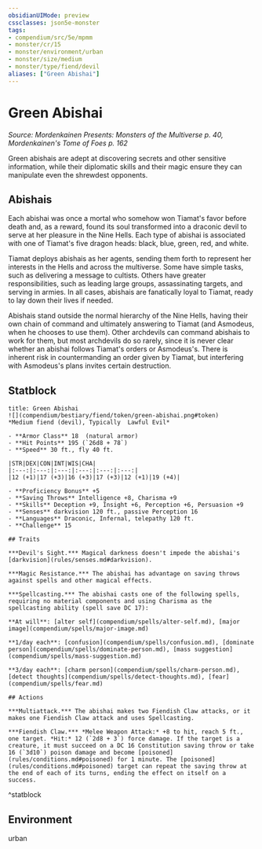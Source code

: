 ```yaml
---
obsidianUIMode: preview
cssclasses: json5e-monster
tags:
- compendium/src/5e/mpmm
- monster/cr/15
- monster/environment/urban
- monster/size/medium
- monster/type/fiend/devil
aliases: ["Green Abishai"]
---
```

# Green Abishai
*Source: Mordenkainen Presents: Monsters of the Multiverse p. 40, Mordenkainen's Tome of Foes p. 162*  

Green abishais are adept at discovering secrets and other sensitive information, while their diplomatic skills and their magic ensure they can manipulate even the shrewdest opponents.

## Abishais

Each abishai was once a mortal who somehow won Tiamat's favor before death and, as a reward, found its soul transformed into a draconic devil to serve at her pleasure in the Nine Hells. Each type of abishai is associated with one of Tiamat's five dragon heads: black, blue, green, red, and white.

Tiamat deploys abishais as her agents, sending them forth to represent her interests in the Hells and across the multiverse. Some have simple tasks, such as delivering a message to cultists. Others have greater responsibilities, such as leading large groups, assassinating targets, and serving in armies. In all cases, abishais are fanatically loyal to Tiamat, ready to lay down their lives if needed.

Abishais stand outside the normal hierarchy of the Nine Hells, having their own chain of command and ultimately answering to Tiamat (and Asmodeus, when he chooses to use them). Other archdevils can command abishais to work for them, but most archdevils do so rarely, since it is never clear whether an abishai follows Tiamat's orders or Asmodeus's. There is inherent risk in countermanding an order given by Tiamat, but interfering with Asmodeus's plans invites certain destruction.

## Statblock

```ad-statblock
title: Green Abishai
![](compendium/bestiary/fiend/token/green-abishai.png#token)
*Medium fiend (devil), Typically  Lawful Evil*

- **Armor Class** 18  (natural armor)
- **Hit Points** 195 (`26d8 + 78`)
- **Speed** 30 ft., fly 40 ft.

|STR|DEX|CON|INT|WIS|CHA|
|:---:|:---:|:---:|:---:|:---:|:---:|
|12 (+1)|17 (+3)|16 (+3)|17 (+3)|12 (+1)|19 (+4)|

- **Proficiency Bonus** +5
- **Saving Throws** Intelligence +8, Charisma +9
- **Skills** Deception +9, Insight +6, Perception +6, Persuasion +9
- **Senses** darkvision 120 ft., passive Perception 16
- **Languages** Draconic, Infernal, telepathy 120 ft.
- **Challenge** 15

## Traits

***Devil's Sight.*** Magical darkness doesn't impede the abishai's [darkvision](rules/senses.md#darkvision).

***Magic Resistance.*** The abishai has advantage on saving throws against spells and other magical effects.

***Spellcasting.*** The abishai casts one of the following spells, requiring no material components and using Charisma as the spellcasting ability (spell save DC 17):

**At will**: [alter self](compendium/spells/alter-self.md), [major image](compendium/spells/major-image.md)

**1/day each**: [confusion](compendium/spells/confusion.md), [dominate person](compendium/spells/dominate-person.md), [mass suggestion](compendium/spells/mass-suggestion.md)

**3/day each**: [charm person](compendium/spells/charm-person.md), [detect thoughts](compendium/spells/detect-thoughts.md), [fear](compendium/spells/fear.md)

## Actions

***Multiattack.*** The abishai makes two Fiendish Claw attacks, or it makes one Fiendish Claw attack and uses Spellcasting.

***Fiendish Claw.*** *Melee Weapon Attack:* +8 to hit, reach 5 ft., one target. *Hit:* 12 (`2d8 + 3`) force damage. If the target is a creature, it must succeed on a DC 16 Constitution saving throw or take 16 (`3d10`) poison damage and become [poisoned](rules/conditions.md#poisoned) for 1 minute. The [poisoned](rules/conditions.md#poisoned) target can repeat the saving throw at the end of each of its turns, ending the effect on itself on a success.
```
^statblock

## Environment

urban
